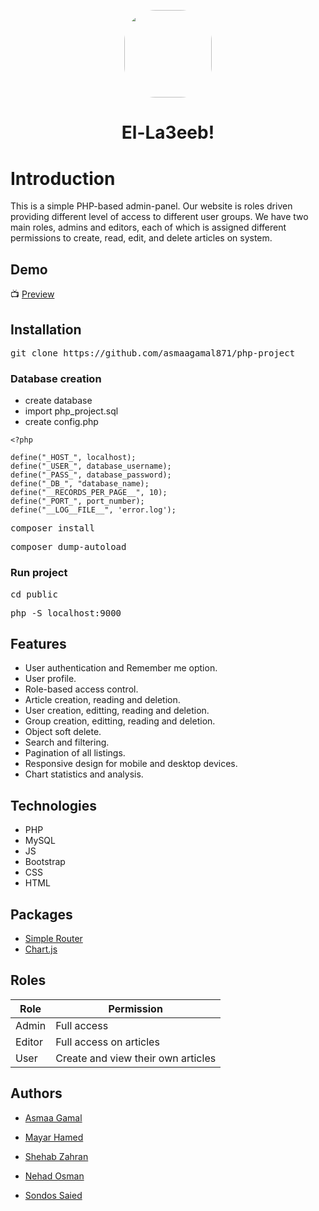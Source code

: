 <div align="center" style="margin-top:6%;margin-bottom:6%;">
 <img style = "width:140px; height:140px;  border-radius:50px;" src="https://imgur.com/n9kK0LE.gif" />
</div>
 <h1 align="center" class="fs-1"> El-La3eeb! </h1>

# Introduction
This is a simple PHP-based admin-panel. Our website is roles driven providing different level of access to different user groups. We have two main roles, admins and editors, each of which is assigned different permissions to create, read, edit, and delete articles on system.

## Demo

:tv: [Preview]() 

## Installation
<pre>
git clone https://github.com/asmaagamal871/php-project
</pre>

### Database creation
- create database
- import php_project.sql
- create config.php


```
<?php

define("_HOST_", localhost);
define("_USER_", database_username);
define("_PASS_", database_password);
define("_DB_", "database_name);
define("__RECORDS_PER_PAGE__", 10);
define("_PORT_", port_number);
define("__LOG__FILE__", 'error.log');
```

<pre>
composer install
</pre>

<pre>
composer dump-autoload
</pre>

### Run project

<pre>
cd public
</pre>

<pre>
php -S localhost:9000
</pre>

## Features

- User authentication and Remember me option.
- User profile.
- Role-based access control.
- Article creation, reading and deletion.
- User creation, editting, reading and deletion.
- Group creation, editting, reading and deletion.
- Object soft delete.
- Search and filtering.
- Pagination of all listings.
- Responsive design for mobile and desktop devices.
- Chart statistics and analysis.

## Technologies
- PHP
- MySQL
- JS
- Bootstrap
- CSS
- HTML

## Packages
- [Simple Router](https://github.com/skipperbent/simple-php-router)
- [Chart.js](https://www.chartjs.org/)

## Roles 

| Role |  Permission |
| --- | --- |
| Admin |  Full access  |
| Editor |  Full access on articles|
| User | Create and view their own articles  |

## Authors

- [Asmaa Gamal](https://github.com/asmaagamal871)

- [Mayar Hamed](https://github.com/MayarHamed/)

- [Shehab Zahran](https://github.com/Shehab8K)

- [Nehad Osman](https://github.com/nehadosman)

- [Sondos Saied](https://github.com/Sondos11)